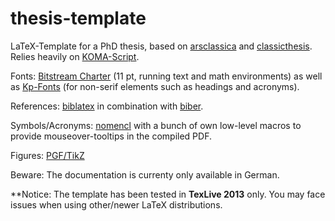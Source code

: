 # thesis-template
LaTeX-Template for a PhD thesis, based on [arsclassica](https://www.ctan.org/tex-archive/macros/latex/contrib/arsclassica) and [classicthesis](https://www.ctan.org/tex-archive/macros/latex/contrib/classicthesis). Relies heavily on [KOMA-Script](https://www.ctan.org/pkg/koma-script).

Fonts: [Bitstream Charter](https://www.ctan.org/pkg/mathdesign) (11 pt, running text and math environments) as well as [Kp-Fonts](https://www.ctan.org/pkg/kpfonts) (for non-serif elements such as headings and acronyms).

References: [biblatex](https://www.ctan.org/pkg/biblatex) in combination with [biber](https://www.ctan.org/pkg/biber).

Symbols/Acronyms: [nomencl](https://www.ctan.org/pkg/nomencl) with a bunch of own low-level macros to provide mouseover-tooltips in the compiled PDF.

Figures: [PGF/TikZ](http://pgf.sourceforge.net/)


Beware: The documentation is currenty only available in German.

**Notice: The template has been tested in **TexLive 2013** only. You may face issues when using other/newer LaTeX distributions.
